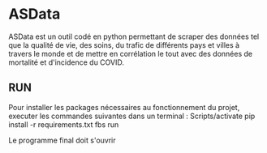 # ASData
ASData est un outil codé en python permettant de scraper des données tel que la qualité de vie, des soins, du trafic de différents pays et villes à travers le monde et de mettre en corrélation le tout avec des données de mortalité et d'incidence du COVID.

## RUN
Pour installer les packages nécessaires au fonctionnement du projet, executer les commandes suivantes dans un terminal :
Scripts/activate
pip install -r requirements.txt
fbs run

Le programme final doit s'ouvrir